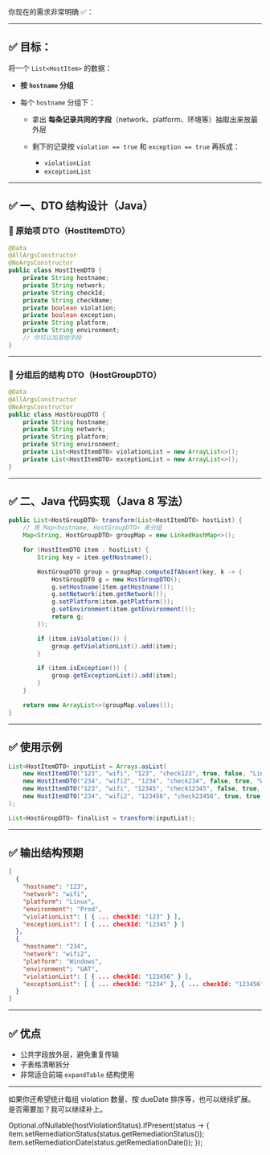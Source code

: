 你现在的需求非常明确 ✅：

---

## ✅ 目标：

将一个 `List<HostItem>` 的数据：

* **按 `hostname` 分组**
* 每个 `hostname` 分组下：

  * 拿出 **每条记录共同的字段**（network、platform、环境等）抽取出来放最外层
  * 剩下的记录按 `violation == true` 和 `exception == true` 再拆成：

    * `violationList`
    * `exceptionList`

---

## ✅ 一、DTO 结构设计（Java）

### 🔹 原始项 DTO（HostItemDTO）

```java
@Data
@AllArgsConstructor
@NoArgsConstructor
public class HostItemDTO {
    private String hostname;
    private String network;
    private String checkId;
    private String checkName;
    private boolean violation;
    private boolean exception;
    private String platform;
    private String environment;
    // 你可以加其他字段
}
```

---

### 🔹 分组后的结构 DTO（HostGroupDTO）

```java
@Data
@AllArgsConstructor
@NoArgsConstructor
public class HostGroupDTO {
    private String hostname;
    private String network;
    private String platform;
    private String environment;
    private List<HostItemDTO> violationList = new ArrayList<>();
    private List<HostItemDTO> exceptionList = new ArrayList<>();
}
```

---

## ✅ 二、Java 代码实现（Java 8 写法）

```java
public List<HostGroupDTO> transform(List<HostItemDTO> hostList) {
    // 用 Map<hostname, HostGroupDTO> 来分组
    Map<String, HostGroupDTO> groupMap = new LinkedHashMap<>();

    for (HostItemDTO item : hostList) {
        String key = item.getHostname();

        HostGroupDTO group = groupMap.computeIfAbsent(key, k -> {
            HostGroupDTO g = new HostGroupDTO();
            g.setHostname(item.getHostname());
            g.setNetwork(item.getNetwork());
            g.setPlatform(item.getPlatform());
            g.setEnvironment(item.getEnvironment());
            return g;
        });

        if (item.isViolation()) {
            group.getViolationList().add(item);
        }

        if (item.isException()) {
            group.getExceptionList().add(item);
        }
    }

    return new ArrayList<>(groupMap.values());
}
```

---

## ✅ 使用示例

```java
List<HostItemDTO> inputList = Arrays.asList(
    new HostItemDTO("123", "wifi", "123", "check123", true, false, "Linux", "Prod"),
    new HostItemDTO("234", "wifi2", "1234", "check234", false, true, "Windows", "UAT"),
    new HostItemDTO("123", "wifi", "12345", "check12345", false, true, "Linux", "Prod"),
    new HostItemDTO("234", "wifi2", "123456", "check23456", true, true, "Windows", "UAT")
);

List<HostGroupDTO> finalList = transform(inputList);
```

---

## ✅ 输出结构预期

```json
[
  {
    "hostname": "123",
    "network": "wifi",
    "platform": "Linux",
    "environment": "Prod",
    "violationList": [ { ... checkId: "123" } ],
    "exceptionList": [ { ... checkId: "12345" } ]
  },
  {
    "hostname": "234",
    "network": "wifi2",
    "platform": "Windows",
    "environment": "UAT",
    "violationList": [ { ... checkId: "123456" } ],
    "exceptionList": [ { ... checkId: "1234" }, { ... checkId: "123456" } ]
  }
]
```

---

## ✅ 优点

* 公共字段放外层，避免重复传输
* 子表格清晰拆分
* 非常适合前端 `expandTable` 结构使用

---

如果你还希望统计每组 violation 数量、按 dueDate 排序等，也可以继续扩展。是否需要加？我可以继续补上。

Optional.ofNullable(hostViolationStatus).ifPresent(status -> {
    item.setRemediationStatus(status.getRemediationStatus());
    item.setRemediationDate(status.getRemediationDate());
});



